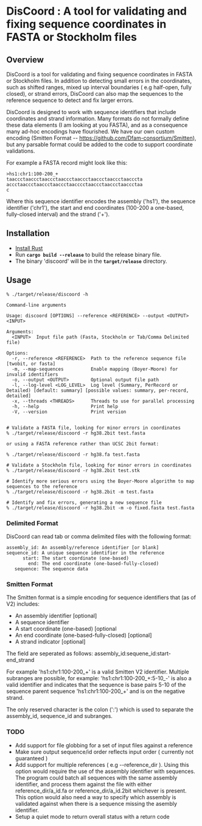 
# DisCoord : A tool for validating and fixing sequence coordinates in FASTA or Stockholm files

## Overview

DisCoord is a tool for validating and fixing sequence coordinates in FASTA or Stockholm files. 
In addition to detecting small errors in the coordinates, such as shifted ranges, mixed up
interval boundaries ( e.g half-open, fully closed), or strand errors, DisCoord can also map 
the sequences to the reference sequence to detect and fix larger errors.

DisCoord is designed to work with sequence identifiers that include coordinates and strand
information.  Many formats do not formally define these data elements (I am looking at you
FASTA), and as a consequence many ad-hoc encodings have flourished. We have our own custom
encoding (Smitten Format -- https://github.com/Dfam-consortium/Smitten), but any parsable 
format could be added to the code to support coordinate validations.

For example a FASTA record might look like this:

```
>hs1:chr1:100-200_+
taaccctaaccctaaccctaaccctaaccctaaccctaaccctaacccta
accctaaccctaaccctaaccctaacccctaaccctaaccctaaccctaa
c
```

Where this sequence identifier encodes the assembly ('hs1'), the sequence identifier ('chr1'),
the start and end coordinates (100-200 a one-based, fully-closed interval) and the strand ('+'). 

## Installation

* [Install Rust](https://www.rust-lang.org/tools/install)
* Run **`cargo build --release`** to build the release binary file.
* The binary 'discoord' will be in the **`target/release`** directory.


## Usage

```
% ./target/release/discoord -h

Command-line arguments

Usage: discoord [OPTIONS] --reference <REFERENCE> --output <OUTPUT> <INPUT>

Arguments:
  <INPUT>  Input file path (Fasta, Stockholm or Tab/Comma Delimited file)

Options:
  -r, --reference <REFERENCE>  Path to the reference sequence file [twobit, or fasta]
  -m, --map-sequences          Enable mapping (Boyer-Moore) for invalid identifiers
  -o, --output <OUTPUT>        Optional output file path
  -l, --log-level <LOG_LEVEL>  Log level (Summary, PerRecord or Detailed) [default: summary] [possible values: summary, per-record, detailed]
  -x, --threads <THREADS>      Threads to use for parallel processing
  -h, --help                   Print help
  -V, --version                Print version


# Validate a FASTA file, looking for minor errors in coordinates
% ./target/release/discoord -r hg38.2bit test.fasta

or using a FASTA reference rather than UCSC 2bit format:

% ./target/release/discoord -r hg38.fa test.fasta 

# Validate a Stockholm file, looking for minor errors in coordinates
% ./target/release/discoord -r hg38.2bit test.stk

# Identify more serious errors using the Boyer-Moore algorithm to map sequences to the reference
% ./target/release/discoord -r hg38.2bit -m test.fasta

# Identify and fix errors, generating a new sequence file
% ./target/release/discoord -r hg38.2bit -m -o fixed.fasta test.fasta

```

### Delimited Format

DisCoord can read tab or comma delimited files with the following format:

```
assembly_id: An assembly/reference identifier [or blank]
sequence_id: A unique sequence identifier in the reference
      start: The start coordinate (one-based) 
        end: The end coordinate (one-based-fully-closed)
   sequence: The sequence data
```

### Smitten Format

The Smitten format is a simple encoding for sequence identifiers that (as of V2) includes:

* An assembly identifier [optional]
* A sequence identifier
* A start coordinate (one-based) [optional
* An end coordinate  (one-based-fully-closed) [optional]
* A strand indicator [optional]

The field are seperated as follows: assembly_id:sequene_id:start-end_strand 

For example 'hs1:chr1:100-200_+' is a valid Smitten V2 identifier. Multiple subranges
are possible, for example: 'hs1:chr1:100-200_+:5-10_-' is also a valid identifier
and indicates that the sequence is base pairs 5-10 of the sequence parent sequence 
'hs1:chr1:100-200_+' and is on the negative strand.

The only reserved character is the colon (':') which is used to separate the assembly_id,
sequence_id and subranges. 

### TODO
- Add support for file globbing for a set of input files against a reference
- Make sure output sequence/id order reflects input order ( currently not guaranteed )
- Add support for multiple references ( e.g --reference_dir ).  Using this option
  would require the use of the assembly identifier with sequences.  The program could
  batch all sequences with the same assembly identifier, and process them against the
  file with either reference_dir/a_id.fa or reference_dir/a_id.2bit whichever is present.
  This option would also need a way to specify which assembly is validated against when
  there is a sequence missing the asembly identifier.
- Setup a quiet mode to return overall status with a return code

